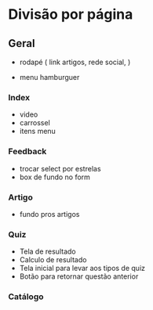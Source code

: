 # Divisão por página

## Geral
- rodapé (
    link artigos,
    rede social,
)

- menu hamburguer

### Index
- video
- carrossel
- itens menu

### Feedback
- trocar select por estrelas
- box de fundo no form

### Artigo
- fundo pros artigos

### Quiz
- Tela de resultado
- Calculo de resultado
- Tela inicial para levar aos tipos de quiz
- Botão para retornar questão anterior

### Catálogo